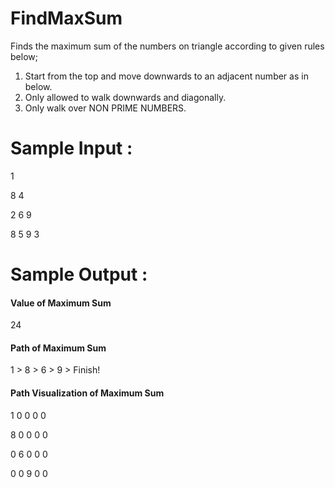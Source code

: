 # FindMaxSum

Finds the maximum sum of the numbers on triangle according to given rules below;

1. Start from the top and move downwards to an adjacent number as in below.
2. Only allowed to walk downwards and diagonally.
3. Only walk over NON PRIME NUMBERS.

# Sample Input :

1

8 4

2 6 9

8 5 9 3

# Sample Output :

#### Value of Maximum Sum 

24

#### Path of Maximum Sum 

1 > 8 > 6 > 9 > Finish!

#### Path Visualization of Maximum Sum 

1	0	0	0 0

8	0	0	0	0

0	6	0	0	0

0	0	9	0	0
